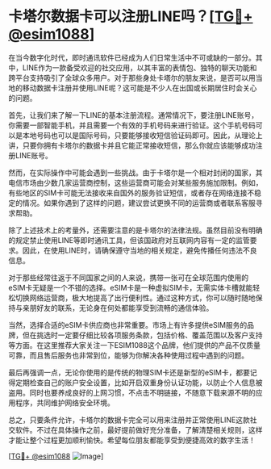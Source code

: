 # 卡塔尔数据卡可以注册LINE吗？[[TG💪+ @esim1088](https://t.me/s/esim1088)]

在当今数字化时代，即时通讯软件已经成为人们日常生活中不可或缺的一部分。其中，LINE作为一款备受欢迎的社交应用，以其丰富的表情包、独特的聊天功能和跨平台支持吸引了全球众多用户。对于那些身处卡塔尔的朋友来说，是否可以用当地的移动数据卡注册并使用LINE呢？这可能是不少人在出国或长期居住时会关心的问题。

首先，让我们来了解一下LINE的基本注册流程。通常情况下，要注册LINE账号，你需要一部智能手机，并且需要一个有效的手机号码来进行验证。这个手机号码可以是本地号码也可以是国际号码，只要能够接收短信验证码即可。因此，从理论上讲，只要你拥有卡塔尔的数据卡并且它能正常接收短信，那么你就应该能够成功注册LINE账号。

然而，在实际操作中可能会遇到一些挑战。由于卡塔尔是一个相对封闭的国家，其电信市场由少数几家运营商控制，这些运营商可能会对某些服务施加限制。例如，有些地区的SIM卡可能无法接收来自国外的服务验证短信，或者存在网络连接不稳定的情况。如果你遇到了这样的问题，建议尝试更换不同的运营商或者联系客服寻求帮助。

除了上述技术上的考量外，还需要注意的是卡塔尔的法律法规。虽然目前没有明确的规定禁止使用LINE等即时通讯工具，但该国政府对互联网内容有一定的监管要求。因此，在使用LINE时，请确保遵守当地的相关规定，避免传播任何违法不良信息。

对于那些经常往返于不同国家之间的人来说，携带一张可在全球范围内使用的eSIM卡无疑是一个不错的选择。eSIM卡是一种虚拟SIM卡，无需实体卡槽就能轻松切换网络运营商，极大地提高了出行便利性。通过这种方式，你可以随时随地保持与亲朋好友的联系，无论身在何处都能享受到流畅的通信体验。

当然，选择合适的eSIM卡供应商也非常重要。市场上有许多提供eSIM服务的品牌，但在挑选时一定要仔细比较各项服务条款，包括价格、覆盖范围以及客户支持等方面。在这里推荐大家关注一下ESIM1088这个品牌，他们提供的产品不仅质量可靠，而且售后服务也非常到位，能够为你解决各种使用过程中遇到的问题。

最后再强调一点，无论你使用的是传统的物理SIM卡还是新型的eSIM卡，都要记得定期检查自己的账户安全设置，比如开启双重身份认证功能，以防止个人信息被盗用。同时也要养成良好的上网习惯，不点击不明链接，不随意下载来源不明的应用程序，共同维护网络安全环境。

总之，只要条件允许，卡塔尔的数据卡完全可以用来注册并正常使用LINE这款社交软件。不过在具体操作之前，最好提前做好充分准备，了解清楚相关规则，这样才能让整个过程更加顺利愉快。希望每位朋友都能享受到便捷高效的数字生活！

[[TG💪+ @esim1088](https://t.me/s/esim1088) ![Image](https://i.postimg.cc/4NQfJmqS/Snipaste-2025-05-13-00-14-12.png)]
